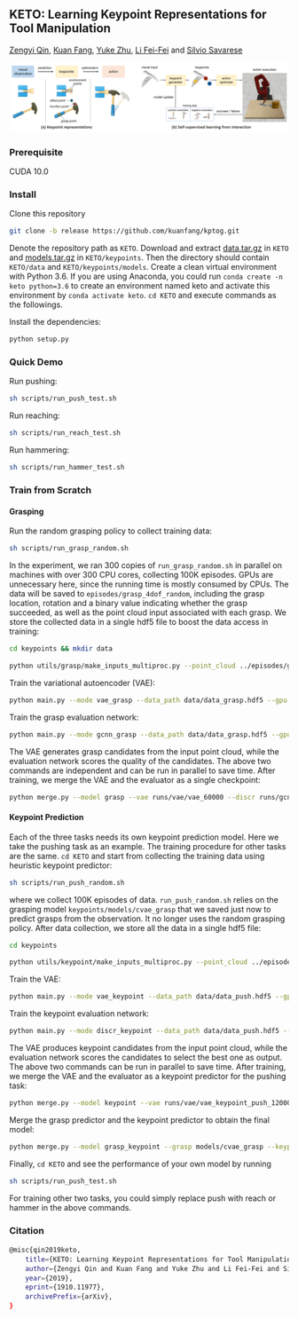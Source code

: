 ## KETO: Learning Keypoint Representations for Tool Manipulation

[Zengyi Qin](https://zengyi-qin.github.io/), [Kuan Fang](http://ai.stanford.edu/~kuanfang/), [Yuke Zhu](http://ai.stanford.edu/~yukez/), [Li Fei-Fei](http://svl.stanford.edu/people/) and [Silvio Savarese](http://svl.stanford.edu/people/)

![overview](docs/overview.png)

### Prerequisite

CUDA 10.0

### Install

Clone this repository
```bash
git clone -b release https://github.com/kuanfang/kptog.git
```

Denote the repository path as `KETO`. Download and extract [data.tar.gz](https://cloud.tsinghua.edu.cn/f/2375b7da83b44db8aaff/?dl=1) in `KETO` and [models.tar.gz](https://cloud.tsinghua.edu.cn/f/39abcf2cf120486fa191/?dl=1) in `KETO/keypoints`. Then the directory should contain `KETO/data` and `KETO/keypoints/models`. Create a clean virtual environment with Python 3.6. If you are using Anaconda, you could run `conda create -n keto python=3.6` to create an environment named keto and activate this environment by `conda activate keto`. `cd KETO` and execute commands as the followings.

Install the dependencies:
```bash
python setup.py
```

### Quick Demo

Run pushing:
```bash
sh scripts/run_push_test.sh
```

Run reaching:
```bash
sh scripts/run_reach_test.sh
```

Run hammering:
```bash
sh scripts/run_hammer_test.sh
```

### Train from Scratch

#### Grasping
Run the random grasping policy to collect training data:
```bash
sh scripts/run_grasp_random.sh
```
In the experiment, we ran 300 copies of `run_grasp_random.sh` in parallel on machines with over 300 CPU cores, collecting 100K episodes. GPUs are unnecessary here, since the running time is mostly consumed by CPUs. The data will be saved to `episodes/grasp_4dof_random`, including the grasp location, rotation and a binary value indicating whether the grasp succeeded, as well as the point cloud input associated with each grasp. We store the collected data in a single hdf5 file to boost the data access in training:
```bash
cd keypoints && mkdir data
```

```bash
python utils/grasp/make_inputs_multiproc.py --point_cloud ../episodes/grasp_4dof_random/point_cloud --grasp ../episodes/grasp_4dof_random/grasp_4dof --save data/data_grasp.hdf5
```

Train the variational autoencoder (VAE):
```bash
python main.py --mode vae_grasp --data_path data/data_grasp.hdf5 --gpu GPU_ID
```
Train the grasp evaluation network:
```bash
python main.py --mode gcnn_grasp --data_path data/data_grasp.hdf5 --gpu GPU_ID
```
The VAE generates grasp candidates from the input point cloud, while the evaluation network scores the quality of the candidates. The above two commands are independent and can be run in parallel to save time. After training, we merge the VAE and the evaluator as a single checkpoint:
```bash
python merge.py --model grasp --vae runs/vae/vae_60000 --discr runs/gcnn/gcnn_60000 --output models/cvae_grasp
```

#### Keypoint Prediction
Each of the three tasks needs its own keypoint prediction model. Here we take the pushing task as an example. The training procedure for other tasks are the same. `cd KETO` and start from collecting the training data using heuristic keypoint predictor:
```bash
sh scripts/run_push_random.sh
```
where we collect 100K episodes of data. `run_push_random.sh` relies on the grasping model `keypoints/models/cvae_grasp` that we saved just now to predict grasps from the observation. It no longer uses the random grasping policy. After data collection, we store all the data in a single hdf5 file:
```bash
cd keypoints
```

```bash
python utils/keypoint/make_inputs_multiproc.py --point_cloud ../episodes/push_point_cloud/point_cloud --keypoints ../episodes/push_point_cloud/keypoints --save data/data_push.hdf5
``` 

Train the VAE:
```bash
python main.py --mode vae_keypoint --data_path data/data_push.hdf5 --gpu GPU_ID
```
Train the keypoint evaluation network:
```bash
python main.py --mode discr_keypoint --data_path data/data_push.hdf5 --gpu GPU_ID
```
The VAE produces keypoint candidates from the input point cloud, while the evaluation network scores the candidates to select the best one as output. The above two commands can be run in parallel to save time. After training, we merge the VAE and the evaluator as a keypoint predictor for the pushing task:
```bash
python merge.py --model keypoint --vae runs/vae/vae_keypoint_push_120000 --discr runs/discr/discr_keypoint_push_120000 --output models/cvae_keypoint_push
```
Merge the grasp predictor and the keypoint predictor to obtain the final model:
```bash
python merge.py --model grasp_keypoint --grasp models/cvae_grasp --keypoint models/cvae_keypoint_push --output models/cvae_push
```
Finally, `cd KETO` and see the performance of your own model by running 
```bash
sh scripts/run_push_test.sh
```
For training other two tasks, you could simply replace push with reach or hammer in the above commands.


### Citation
```bash
@misc{qin2019keto,
    title={KETO: Learning Keypoint Representations for Tool Manipulation},
    author={Zengyi Qin and Kuan Fang and Yuke Zhu and Li Fei-Fei and Silvio Savarese},
    year={2019},
    eprint={1910.11977},
    archivePrefix={arXiv},
}
```
